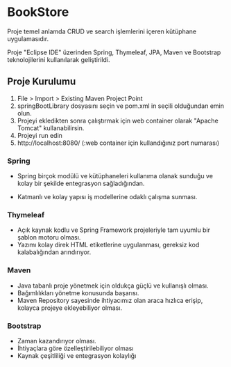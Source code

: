 # BookStore

Proje temel anlamda CRUD ve search işlemlerini içeren kütüphane uygulamasıdır. 

Proje "Eclipse IDE" üzerinden Spring, Thymeleaf, JPA, Maven ve Bootstrap teknolojilerini kullanılarak geliştirildi.



## Proje Kurulumu

1. File > Import > Existing Maven Project Point 
2. springBootLibrary dosyasını seçin ve pom.xml in seçili olduğundan emin olun.
3. Projeyi ekledikten sonra çalıştırmak için web container olarak "Apache Tomcat" kullanabilirsin.
4. Projeyi run edin 
5. http://localhost:8080/  (:web container için kullandığınız port numarası)



### Spring

* Spring birçok modülü ve kütüphaneleri kullanıma olanak sunduğu ve kolay bir şekilde entegrasyon sağladığından.

* Katmanlı ve kolay yapısı iş modellerine odaklı çalışma sunması.

### Thymeleaf

* Açık kaynak kodlu ve Spring Framework projeleriyle tam uyumlu bir şablon motoru olması.
* Yazımı kolay direk HTML etiketlerine uygulanması, gereksiz kod kalabalığından arındırıyor.

### Maven 

* Java tabanlı proje yönetmek için oldukça güçlü ve kullanışlı olması. 
* Bağımlılıkları yönetme konusunda başarısı.
* Maven Repository sayesinde ihtiyacımız olan araca hızlıca erişip, kolayca projeye ekleyebiliyor olması.

### Bootstrap

* Zaman kazandırıyor olması. 
* İhtiyaçlara göre özelleştirilebiliyor olması
* Kaynak çeşitliliği ve entegrasyon kolaylığı 